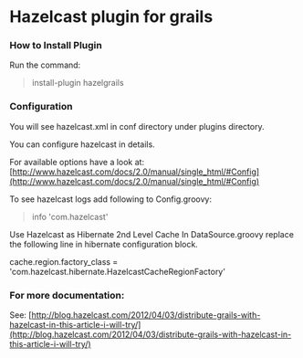 # Hazelcast plugin for grails

### How to Install Plugin

Run the command:

> install-plugin hazelgrails

### Configuration
You will see hazelcast.xml in conf directory under plugins directory.

You can configure hazelcast in details.

For available options have a look at:
[http://www.hazelcast.com/docs/2.0/manual/single_html/#Config](http://www.hazelcast.com/docs/2.0/manual/single_html/#Config)

To see hazelcast logs add following to Config.groovy:
> info 'com.hazelcast'

Use Hazelcast as Hibernate 2nd Level Cache
In DataSource.groovy replace the following line in hibernate configuration block.

cache.region.factory_class = 'com.hazelcast.hibernate.HazelcastCacheRegionFactory'

### For more documentation:
See:
[http://blog.hazelcast.com/2012/04/03/distribute-grails-with-hazelcast-in-this-article-i-will-try/](http://blog.hazelcast.com/2012/04/03/distribute-grails-with-hazelcast-in-this-article-i-will-try/)
